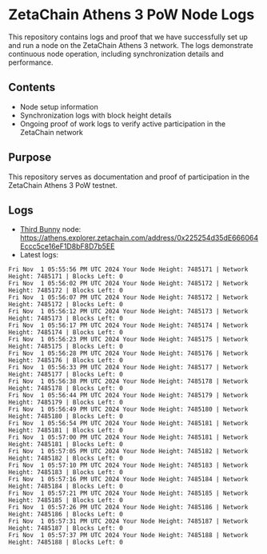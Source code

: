 # ZetaChain Athens 3 PoW Node Logs
This repository contains logs and proof that we have successfully set up and run a node on the ZetaChain Athens 3 network. The logs demonstrate continuous node operation, including synchronization details and performance.

## Contents
- Node setup information
- Synchronization logs with block height details
- Ongoing proof of work logs to verify active participation in the ZetaChain network

## Purpose
This repository serves as documentation and proof of participation in the ZetaChain Athens 3 PoW testnet.

## Logs

- [Third Bunny](https://thirdbunny.xyz/) node: https://athens.explorer.zetachain.com/address/0x225254d35dE666064Eccc5ce16eF1D8bF8D7b5EE
- Latest logs:
```
Fri Nov  1 05:55:56 PM UTC 2024 Your Node Height: 7485171 | Network Height: 7485171 | Blocks Left: 0
Fri Nov  1 05:56:02 PM UTC 2024 Your Node Height: 7485172 | Network Height: 7485172 | Blocks Left: 0
Fri Nov  1 05:56:07 PM UTC 2024 Your Node Height: 7485172 | Network Height: 7485172 | Blocks Left: 0
Fri Nov  1 05:56:12 PM UTC 2024 Your Node Height: 7485173 | Network Height: 7485173 | Blocks Left: 0
Fri Nov  1 05:56:17 PM UTC 2024 Your Node Height: 7485174 | Network Height: 7485174 | Blocks Left: 0
Fri Nov  1 05:56:23 PM UTC 2024 Your Node Height: 7485175 | Network Height: 7485175 | Blocks Left: 0
Fri Nov  1 05:56:28 PM UTC 2024 Your Node Height: 7485176 | Network Height: 7485176 | Blocks Left: 0
Fri Nov  1 05:56:33 PM UTC 2024 Your Node Height: 7485177 | Network Height: 7485177 | Blocks Left: 0
Fri Nov  1 05:56:38 PM UTC 2024 Your Node Height: 7485178 | Network Height: 7485178 | Blocks Left: 0
Fri Nov  1 05:56:44 PM UTC 2024 Your Node Height: 7485179 | Network Height: 7485179 | Blocks Left: 0
Fri Nov  1 05:56:49 PM UTC 2024 Your Node Height: 7485180 | Network Height: 7485180 | Blocks Left: 0
Fri Nov  1 05:56:54 PM UTC 2024 Your Node Height: 7485181 | Network Height: 7485181 | Blocks Left: 0
Fri Nov  1 05:57:00 PM UTC 2024 Your Node Height: 7485181 | Network Height: 7485181 | Blocks Left: 0
Fri Nov  1 05:57:05 PM UTC 2024 Your Node Height: 7485182 | Network Height: 7485182 | Blocks Left: 0
Fri Nov  1 05:57:10 PM UTC 2024 Your Node Height: 7485183 | Network Height: 7485183 | Blocks Left: 0
Fri Nov  1 05:57:16 PM UTC 2024 Your Node Height: 7485184 | Network Height: 7485184 | Blocks Left: 0
Fri Nov  1 05:57:21 PM UTC 2024 Your Node Height: 7485185 | Network Height: 7485185 | Blocks Left: 0
Fri Nov  1 05:57:26 PM UTC 2024 Your Node Height: 7485186 | Network Height: 7485186 | Blocks Left: 0
Fri Nov  1 05:57:31 PM UTC 2024 Your Node Height: 7485187 | Network Height: 7485187 | Blocks Left: 0
Fri Nov  1 05:57:37 PM UTC 2024 Your Node Height: 7485188 | Network Height: 7485188 | Blocks Left: 0
```
